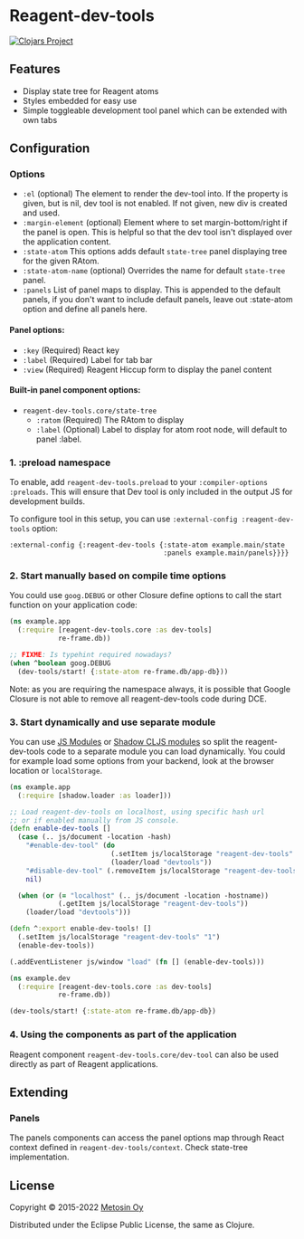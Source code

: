 # Reagent-dev-tools

[![Clojars Project](http://clojars.org/metosin/reagent-dev-tools/latest-version.svg)](http://clojars.org/metosin/reagent-dev-tools)

## Features

- Display state tree for Reagent atoms
- Styles embedded for easy use
- Simple toggleable development tool panel which can be extended with own tabs

## Configuration

### Options

- `:el` (optional) The element to render the dev-tool into. If the property is given,
but is nil, dev tool is not enabled. If not given, new div is created and used.
- `:margin-element` (optional) Element where to set margin-bottom/right if the panel is open.
This is helpful so that the dev tool isn't displayed over the application content.
- `:state-atom` This options adds default `state-tree` panel displaying tree for the given RAtom.
- `:state-atom-name` (optional) Overrides the name for default `state-tree` panel.
- `:panels` List of panel maps to display. This is appended to the default panels, if you
don't want to include default panels, leave out :state-atom option and define all panels here.

#### Panel options:
- `:key` (Required) React key
- `:label` (Required) Label for tab bar
- `:view` (Required) Reagent Hiccup form to display the panel content

#### Built-in panel component options:

- `reagent-dev-tools.core/state-tree`
    - `:ratom` (Required) The RAtom to display
    - `:label` (Optional) Label to display for atom root node, will default to panel :label.

### 1. :preload namespace

To enable, add `reagent-dev-tools.preload` to your `:compiler-options` `:preloads`.
This will ensure that Dev tool is only included in the output JS for
development builds.

To configure tool in this setup, you can use `:external-config :reagent-dev-tools` option:

```edn
:external-config {:reagent-dev-tools {:state-atom example.main/state
                                      :panels example.main/panels}}}}
```

### 2. Start manually based on compile time options

You could use `goog.DEBUG` or other Closure define options to call the start function
on your application code:

```cljs
(ns example.app
  (:require [reagent-dev-tools.core :as dev-tools]
            re-frame.db))

;; FIXME: Is typehint required nowadays?
(when ^boolean goog.DEBUG
  (dev-tools/start! {:state-atom re-frame.db/app-db}))
```

Note: as you are requiring the namespace always, it is possible that
Google Closure is not able to remove all reagent-dev-tools code during DCE.

### 3. Start dynamically and use separate module

You can use [JS Modules](https://clojurescript.org/reference/javascript-module-support)
or [Shadow CLJS modules](https://shadow-cljs.github.io/docs/UsersGuide.html#_modules)
so split the reagent-dev-tools code to a separate module you can load dynamically.
You could for example load some options from your backend, look at the
browser location or `localStorage`.

```cljs
(ns example.app
  (:require [shadow.loader :as loader]))

;; Load reagent-dev-tools on localhost, using specific hash url
;; or if enabled manually from JS console.
(defn enable-dev-tools []
  (case (.. js/document -location -hash)
    "#enable-dev-tool" (do
                         (.setItem js/localStorage "reagent-dev-tools" "1")
                         (loader/load "devtools"))
    "#disable-dev-tool" (.removeItem js/localStorage "reagent-dev-tools")
    nil)

  (when (or (= "localhost" (.. js/document -location -hostname))
            (.getItem js/localStorage "reagent-dev-tools"))
    (loader/load "devtools")))

(defn ^:export enable-dev-tools! []
  (.setItem js/localStorage "reagent-dev-tools" "1")
  (enable-dev-tools))

(.addEventListener js/window "load" (fn [] (enable-dev-tools)))
```

```cljs
(ns example.dev
  (:require [reagent-dev-tools.core :as dev-tools]
            re-frame.db))

(dev-tools/start! {:state-atom re-frame.db/app-db})
```

### 4. Using the components as part of the application

Reagent component `reagent-dev-tools.core/dev-tool` can also be used directly
as part of Reagent applications.

## Extending

### Panels

The panels components can access the panel options map through React context
defined in `reagent-dev-tools/context`. Check state-tree implementation.

## License

Copyright © 2015-2022 [Metosin Oy](http://www.metosin.fi)

Distributed under the Eclipse Public License, the same as Clojure.
